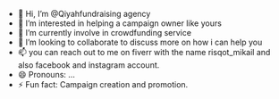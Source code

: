 - 👋 Hi, I’m @Qiyahfundraising agency
- 👀 I’m interested in helping a campaign owner like yours
- 🌱 I’m currently involve in crowdfunding service
- 💞️ I’m looking to collaborate to discuss more on how i can help you
- 📫 you can reach out to me on fiverr with the name risqot_mikail and also facebook and instagram account.
- 😄 Pronouns: ...
- ⚡ Fun fact: Campaign creation and promotion.

<!---
Qiyahfundraisingpro/Qiyahfundraisingpro is a ✨ special ✨ repository because its `README.md` (this file) appears on your GitHub profile.
You can click the Preview link to take a look at your changes.
--->
